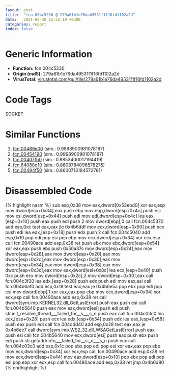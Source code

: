 ```yaml
---
layout: post
title:  "fcn.004c5230 @ 279a61b1e76da49531f1f16fd1102a2d"
date:   2021-08-30 15:52:19 +0300
categories: report
index: false
---
```


# Generic Information
- **Function:** fcn.004c5230
- **Origin (md5):** 279a61b1e76da49531f1f16fd1102a2d
- **VirusTotal:** [virustotal.com/gui/file/279a61b1e76da49531f1f16fd1102a2d][virustotal_ref]

# Code Tags
<span class="tag" id="SOCKET">SOCKET</span>


# Similar Functions

1. [fcn.00489e00][similar_1_ref] (sim.: 0.9998900981078187)
2. [fcn.00454190][similar_2_ref] (sim.: 0.9998900981078187)
3. [fcn.00407fb0][similar_3_ref] (sim.: 0.8853400017194419)
4. [fcn.64088d10][similar_4_ref] (sim.: 0.8608784096578275)
5. [fcn.00494f50][similar_5_ref] (sim.: 0.8600713184572781)


# Disassembled Code

{% highlight nasm %}
sub esp,0x38
mov eax,dword[0x53ebd0]
xor eax,esp
mov dword[esp+0x34],eax
push ebp
mov ebp,dword[esp+0x4c]
push esi
mov esi,dword[esp+0x44]
push edi
mov edi,dword[esp+0x4c]
lea eax,[esp+0x10]
push eax
push edi
push 2
mov dword[ebp],0
call fcn.004c5370
add esp,0xc
test eax,eax
jle 0x4b6ddf
mov ecx,dword[esp+0x50]
push ecx
push edi
lea edx,[esp+0x18]
push edx
push 2
call fcn.004c5040
add esp,0x10
pop edi
pop esi
pop ebp
mov ecx,dword[esp+0x34]
xor ecx,esp
call fcn.00490ace
add esp,0x38
ret
push ebx
mov ebx,dword[esp+0x54]
xor eax,eax
push ebx
push 0x50a37c
mov dword[esp+0x24],eax
mov dword[esp+0x28],eax
mov dword[esp+0x20],eax
mov dword[esp+0x2c],eax
mov dword[esp+0x30],eax
mov dword[esp+0x34],eax
mov dword[esp+0x38],eax
mov dword[esp+0x3c],eax
mov eax,dword[esi+0x8c]
lea ecx,[esp+0x40]
push 0xc
push ecx
mov dword[esp+0x2c],2
mov dword[esp+0x30],eax
call fcn.004c3f20
lea edx,[esp+0x28]
push edx
push edi
mov eax,esi
call fcn.004b6af0
add esp,0x18
test eax,eax
je 0x4b6e5a
pop ebx
pop edi
pop esi
mov dword[ebp],1
xor eax,eax
pop ebp
mov ecx,dword[esp+0x34]
xor ecx,esp
call fcn.00490ace
add esp,0x38
ret
call dword[sym.imp.KERNEL32.dll_GetLastError]
push eax
push esi
call fcn.004b5640
push eax
mov eax,dword[esi]
push edi
push str.init_resolve_thread___failed_for__s___s_n
push eax
call fcn.004c03c0
lea ecx,[esp+0x28]
push ecx
lea edx,[esp+0x34]
push edx
lea eax,[esp+0x58]
push eax
push edi
call fcn.004c4d40
add esp,0x28
test eax,eax
je 0x4b6ec7
call dword[sym.imp.WS2_32.dll_WSAGetLastError]
push eax
push esi
call fcn.004b5640
mov ecx,dword[esi]
push eax
push ebx
push edi
push str.getaddrinfo___failed_for__s:_d___s_n
push ecx
call fcn.004c03c0
add esp,0x1c
pop ebx
pop edi
pop esi
xor eax,eax
pop ebp
mov ecx,dword[esp+0x34]
xor ecx,esp
call fcn.00490ace
add esp,0x38
ret
mov ecx,dword[esp+0x44]
mov eax,dword[esp+0x10]
pop ebx
pop edi
pop esi
pop ebp
xor ecx,esp
call fcn.00490ace
add esp,0x38
ret
jmp 0x4b6d80
{% endhighlight %}


[similar_1_ref]: /report/fcn.00489e00@be7fba7cc724acf4ae2900d99e0fc9c3
[similar_2_ref]: /report/fcn.00454190@289859175c221b107317af7727d26c17
[similar_3_ref]: /report/fcn.00407fb0@0aa2d73a5300dff2412388945614b507
[similar_4_ref]: /report/fcn.64088d10@07e4412910bcf0f5969ef64c44eecb2d
[similar_5_ref]: /report/fcn.00494f50@be7fba7cc724acf4ae2900d99e0fc9c3
[virustotal_ref]: https://www.virustotal.com/gui/file/279a61b1e76da49531f1f16fd1102a2d